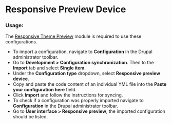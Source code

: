 # Responsive Preview Device

### Usage:

The [Responsive Theme Preview](https://www.drupal.org/project/responsive_preview) module is required to use these configurations.

- To import a configuration, navigate to **Configuration** in the Drupal administrator toolbar.
- Go to **Development > Configuration synchronization**. Then to the **Import** tab and select **Single item**.
- Under the **Configuration type** dropdown, select **Responsive preview device**.
- Copy and paste the code content of an individual YML file into the **Paste your configuration here** field.
- Click **Import** and follow the instructions for syncing.
- To check if a configuration was properly imported navigate to **Configuration** in the Drupal administrator toolbar.
- Go to **User interface > Responsive preview**, the imported configuration should be listed.
